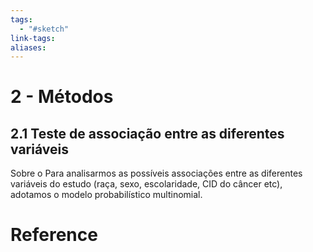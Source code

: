 ```yaml
---
tags:
  - "#sketch"
link-tags: 
aliases:
---
```

# 2 - Métodos
## 2.1 Teste de associação entre as diferentes variáveis
Sobre o 
Para analisarmos as possíveis associações entre as diferentes variáveis do estudo (raça, sexo, escolaridade, CID do câncer etc), adotamos o modelo probabilístico multinomial.

# Reference


